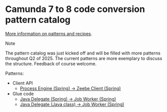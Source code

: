# Camunda 7 to 8 code conversion pattern catalog

[More information on patterns and recipes](../).

> [!NOTE]  
> The pattern catalog was just kicked off and will be filled with more patterns throughout Q2 of 2025. The current patterns are more exemplary to discuss the structure. Feedback of course welcome.

Patterns:

* Client API
  * [Process Engine (Spring) &#8594; Zeebe Client (Spring)](client.md#process-engine-spring--zeebe-client-spring)
* Glue code
  * [Java Delegate (Spring) &#8594; Job Worker (Spring)](glue-code.md#java-delegate-spring--job-worker-spring) 
  * [Java Delegate (Java class) &#8594; Job Worker (Spring)](glue-code.md#java-delegate-java-class--job-worker-spring)
